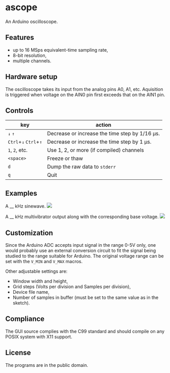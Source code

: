 # ascope
An Arduino oscilloscope.

## Features
* up to 16 MSps equivalent-time sampling rate,
* 8-bit resolution,
* multiple channels.

## Hardware setup
The oscilloscope takes its input from the analog pins A0, A1, etc.
Aquisition is triggered when voltage on the AIN0 pin first exceeds that
on the AIN1 pin.

## Controls
key                   | action
----------------------|-------
`↓` `↑`               | Decrease or increase the time step by 1/16 μs.
`Ctrl`+`↓` `Ctrl`+`↑` | Decrease or increase the time step by 1 μs.
`1`, `2`, etc.        | Use 1, 2, or more (if compiled) channels
`<space>`             | Freeze or thaw
`d`                   | Dump the raw data to `stderr`
`q`                   | Quit

## Examples
A __ kHz sinewave.
![](docs/sin.png)

A __ kHz multivibrator output along with the corresponding base voltage.
![](docs/sq.png)

## Customization
Since the Arduino ADC accepts input signal in the range 0-5V only,
one would probably use an external conversion circuit to fit the signal
being studied to the range suitable for Arduino. The original voltage
range can be set with the `V_MIN` and `V_MAX` macros.

Other adjustable settings are:
* Window width and height,
* Grid steps (Volts per division and Samples per division),
* Device file name,
* Number of samples in buffer (must be set to the same value as in the sketch).

## Compliance
The GUI source complies with the C99 standard and should compile on any
POSIX system with X11 support.

## License
The programs are in the public domain.
